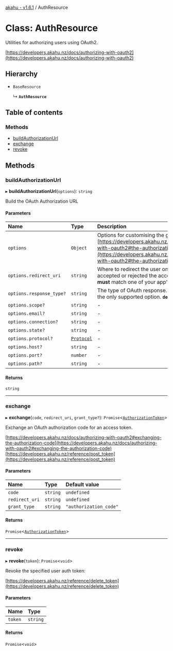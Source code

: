 [akahu - v1.6.1](../README.md) / AuthResource

# Class: AuthResource

Utilities for authorizing users using OAuth2.

[https://developers.akahu.nz/docs/authorizing-with-oauth2](https://developers.akahu.nz/docs/authorizing-with-oauth2)

## Hierarchy

- `BaseResource`

  ↳ **`AuthResource`**

## Table of contents

### Methods

- [buildAuthorizationUrl](AuthResource.md#buildauthorizationurl)
- [exchange](AuthResource.md#exchange)
- [revoke](AuthResource.md#revoke)

## Methods

### buildAuthorizationUrl

▸ **buildAuthorizationUrl**(`options`): `string`

Build the OAuth Authorization URL

#### Parameters

| Name | Type | Description |
| :------ | :------ | :------ |
| `options` | `Object` | Options for customising the generated URL.  [https://developers.akahu.nz/docs/authorizing-with-oauth2#the-authorization-request](https://developers.akahu.nz/docs/authorizing-with-oauth2#the-authorization-request) |
| `options.redirect_uri` | `string` | Where to redirect the user once they have accepted or rejected the access request. This **must** match one of your app's Redirect URIs. |
| `options.response_type?` | `string` | The type of OAuth response. Currently `code` is the only supported option.  **`default`** `code` |
| `options.scope?` | `string` | - |
| `options.email?` | `string` | - |
| `options.connection?` | `string` | - |
| `options.state?` | `string` | - |
| `options.protocol?` | [`Protocol`](../README.md#protocol) | - |
| `options.host?` | `string` | - |
| `options.port?` | `number` | - |
| `options.path?` | `string` | - |

#### Returns

`string`

___

### exchange

▸ **exchange**(`code`, `redirect_uri`, `grant_type?`): `Promise`<[`AuthorizationToken`](../README.md#authorizationtoken)\>

Exchange an OAuth authorization code for an access token.

[https://developers.akahu.nz/docs/authorizing-with-oauth2#exchanging-the-authorization-code](https://developers.akahu.nz/docs/authorizing-with-oauth2#exchanging-the-authorization-code)
[https://developers.akahu.nz/reference/post_token](https://developers.akahu.nz/reference/post_token)

#### Parameters

| Name | Type | Default value |
| :------ | :------ | :------ |
| `code` | `string` | `undefined` |
| `redirect_uri` | `string` | `undefined` |
| `grant_type` | `string` | `"authorization_code"` |

#### Returns

`Promise`<[`AuthorizationToken`](../README.md#authorizationtoken)\>

___

### revoke

▸ **revoke**(`token`): `Promise`<`void`\>

Revoke the specified user auth token:

[https://developers.akahu.nz/reference/delete_token](https://developers.akahu.nz/reference/delete_token)

#### Parameters

| Name | Type |
| :------ | :------ |
| `token` | `string` |

#### Returns

`Promise`<`void`\>
